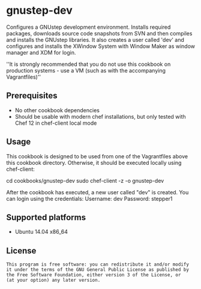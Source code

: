 # gnustep-dev

Configures a GNUstep development environment. Installs required packages, downloads source code snapshots from SVN and then compiles and installs the GNUstep libraries. It also creates a user called 'dev' and configures and installs the XWindow System with Window Maker as window manager and XDM for login.

''It is strongly recommended that you do not use this cookbook on production systems - use a VM (such as with the accompanying Vagrantfiles)''

## Prerequisites

* No other cookbook dependencies
* Should be usable with modern chef installations, but only tested with Chef 12 in chef-client local mode

## Usage

This cookbook is designed to be used from one of the Vagrantfiles above this cookbook directory. Otherwise, it should be executed locally using chef-client:

cd cookbooks/gnustep-dev
sudo chef-client -z -o gnustep-dev

After the cookbook has executed, a new user called "dev" is created. You can login using the credentials:
Username: dev
Password: stepper1

## Supported platforms

* Ubuntu 14.04 x86_64

## License

    This program is free software: you can redistribute it and/or modify
    it under the terms of the GNU General Public License as published by
    the Free Software Foundation, either version 3 of the License, or
    (at your option) any later version.
